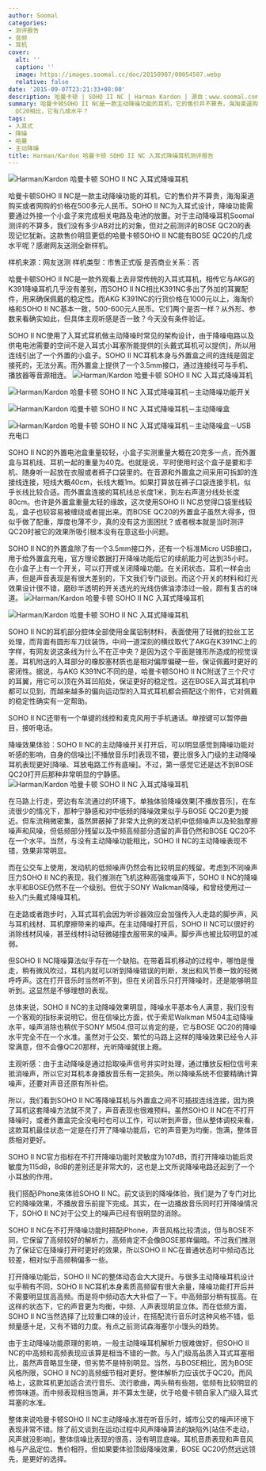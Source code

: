 ```yaml
---
author: Soomal
categories:
- 测评报告
- 音频
- 耳机
cover:
  alt: ''
  caption: ''
  image: https://images.soomal.cc/doc/20150907/00054507.webp
  relative: false
date: '2015-09-07T23:21:33+08:00'
description: 哈曼卡顿 | SOHO II NC | Harman Kardon | 源自：www.soomal.com | 版权：原创 |  平均/总评分：09.85/197
summary: 哈曼卡顿SOHO II NC是一款主动降噪功能的耳机，它的售价并不算贵，海淘渠道购买或者网购的价格在500多元人民币。对于主动降噪耳机Soomal测评的不算多，我们没有多少AB对比的对象，与BOSE
  QC20相比，它有几成水平？
tags:
- 入耳式
- 降噪
- 哈曼
- 主动降噪
title: Harman/Kardon 哈曼卡顿 SOHO II NC 入耳式降噪耳机测评报告
---
```


![Harman/Kardon 哈曼卡顿 SOHO II NC 入耳式降噪耳机](https://images.soomal.cc/doc/20150826/00054155.webp)



哈曼卡顿SOHO II NC是一款主动降噪功能的耳机，它的售价并不算贵，海淘渠道购买或者网购的价格在500多元人民币。SOHO II NC为入耳式设计，降噪功能需要通过外接一个小盒子来完成相关电路及电池的放置。对于主动降噪耳机Soomal测评的不算多，我们没有多少AB对比的对象，但对之前测评的BOSE QC20的表现记忆犹新。这款售价明显更低的哈曼卡顿SOHO II NC能有BOSE QC20的几成水平呢？感谢网友送测全新样机。


样机来源：网友送测
样机类型：市售正式版
是否商业关系：否

哈曼卡顿SOHO II NC是一款外观看上去非常传统的入耳式耳机，相传它与AKG的K391降噪耳机几乎没有差别，而SOHO II NC相比K391NC多出了外加的耳翼配件，用来确保佩戴的稳定性。而AKG K391NC的行货价格在1000元以上，海淘价格和SOHO II NC基本一致，500-600元人民币。它们两个是否一样？从外形、参数来看确实如此，但具体主观听感是否一致？今天没有条件验证。

SOHO II NC使用了入耳式耳机做主动降噪时常见的架构设计，由于降噪电路以及供电电池需要的空间不是入耳式小耳塞所能提供的[头戴式耳机可以提供]，所以用连线引出了一个外置的小盒子。SOHO II NC耳机本身与外置盒之间的连线是固定接死的，无法分离。而外置盒上提供了一个3.5mm接口，通过连接线可与手机、播放器等音源相连。
![Harman/Kardon 哈曼卡顿 SOHO II NC 入耳式降噪耳机](https://images.soomal.cc/doc/20150826/00054149_01.webp)




![Harman/Kardon 哈曼卡顿 SOHO II NC 入耳式降噪耳机－主动降噪功能开关](https://images.soomal.cc/doc/20150826/00054152_01.webp)




![Harman/Kardon 哈曼卡顿 SOHO II NC 入耳式降噪耳机－主动降噪盒](https://images.soomal.cc/doc/20150826/00054147_01.webp)




![Harman/Kardon 哈曼卡顿 SOHO II NC 入耳式降噪耳机－主动降噪盒－USB充电口](https://images.soomal.cc/doc/20150826/00054148_01.webp)




SOHO II NC的外置电池盒重量较轻，小盒子实测重量大概在20克多一点，而外置盒与耳机线、耳机一起的重量为40克。也就是说，平时使用时这个盒子是要和手机、随身听一起放在衣服或者裤子口袋里的。在音源和外置盒之间采用可拆卸的连接线连接，短线大概40cm，长线大概1m。如果打算放在裤子口袋连接手机，似乎长线比较合适。而外置盒连接的耳机线总长度1米，到左右声道分线处长度80cm。也许是外置盒重量太轻的缘故，这次使用SOHO II NC总觉得口袋里线较乱，盒子也较容易被缠绕或者提出来。而BOSE QC20的外置盒子虽然大得多，但似乎做了配重，厚度也薄不少，真的没有这方面困扰？或者根本就是当时测评QC20时被它的效果所吸引根本没有在意这些小问题。

SOHO II NC的外置盒除了有一个3.5mm接口外，还有一个标准Micro USB接口，用于给外置盒充电，官方理论数据打开降噪功能后它的续航能力可达到35小时。在小盒子上有一个开关，可以打开或关闭降噪功能。在关闭状态，耳机一样会出声，但是声音表现是有很大差别的，下文我们专门谈到。而这个开关的材料和灯光效果设计很不错，磨砂半透明的开关透光的光线仿佛油漆漆过一般，颇有复古的味道。
![Harman/Kardon 哈曼卡顿 SOHO II NC 入耳式降噪耳机](https://images.soomal.cc/doc/20150826/00054143.webp)




![Harman/Kardon 哈曼卡顿 SOHO II NC 入耳式降噪耳机](https://images.soomal.cc/doc/20150826/00054144.webp)




SOHO II NC的耳机部分腔体全部使用金属铝制材料，表面使用了轻微的拉丝工艺处理，而背面有圆形车刀纹装饰，中间一道深刻的横纹取代了AKG在K391NC上的字样，有网友说这条线为什么不在正中央？是因为这个平面是锥形所造成的视觉误差。耳机附送的入耳部分的橡胶塞材质也是相对偏厚偏硬一些，保证佩戴时更好的密闭性。据说，与AKG K391NC不同的是，哈曼卡顿SOHO II NC附送了三个尺寸的耳翼，用它可以顶在外耳凹陷处，保证更好的稳定性。这在BOSE入耳式耳机中都可以见到，而越来越多的偏向运动型的入耳式耳机都会搭配这个附件，它对佩戴的稳定性确实有一定帮助。

SOHO II NC还带有一个单键的线控和麦克风用于手机通话。单按键可以暂停曲目，接听电话。

降噪效果体验：SOHO II NC的主动降噪开关打开后，可以明显感觉到降噪功能对听感的影响，自身的信噪比[不播放音乐时]表现不错，要比很多入门级的主动降噪耳机表现更好[降噪、耳放电路工作有底噪]。不过，第一感觉它还是达不到BOSE QC20打开后那种非常明显的宁静感。
![Harman/Kardon 哈曼卡顿 SOHO II NC 入耳式降噪耳机](https://images.soomal.cc/doc/20150826/00054153.webp)




在马路上行走，旁边有车流通过的环境下。单独体验降噪效果[不播放音乐]，在车流很少的情况下，那种宁静感和对中低频的降噪效果似乎与BOSE QC20更为接近。但车流稍微密集，虽然屏蔽掉了非常大比例的发动机中低频噪声以及轮胎摩擦噪声和风噪，但低频部分残留以及中频高频部分遗留的声音仍然和BOSE QC20不在一个水平。当然，与没有主动降噪功能相比，SOHO II NC的主动降噪表现不错，效果非常明显。

而在公交车上使用，发动机的低频噪声仍然会有比较明显的残留。考虑到不同噪声压力SOHO II NC的表现，我们推测在飞机这种高强度噪声下，SOHO II NC的降噪水平和BOSE仍然不在一个级别。但优于SONY Walkman降噪，和曾经使用过一些入门头戴式降噪耳机。

在走路或者跑步时，入耳式耳机会因为听诊器效应会加强传入人走路的脚步声，风与耳机线材、耳机摩擦带来的噪声。在主动降噪打开后，SOHO II NC可以很好的消除线材风噪，甚至线材抖动轻微碰撞衣服带来的噪声。脚步声也被比较明显的减弱。

但SOHO II NC降噪算法似乎存在一个缺陷。在带着耳机移动的过程中，哪怕是慢走，稍有微风吹过，耳机内就可以听到降噪错误的判断，发出和风节奏一致的轻微呼呼声。这在打开音乐时当然听不到，但在关闭音乐只打开降噪时，还是能够明显听到。这显然是不够理想的表现。

总体来说，SOHO II NC的主动降噪效果明显，降噪水平基本令人满意，我们没有一个客观的指标来说明它。但在信噪比方面，优于索尼Walkman M504主动降噪水平，噪声消除也稍优于SONY M504.但可以肯定的是，它与BOSE QC20的降噪水平完全不在一个水准。虽然对于公交、繁忙的马路上这样的降噪效果已经令人非常满意，但不会像QC20那样，光听降噪就很上瘾。

主观听感：由于主动降噪是通过拾取噪声信号并实时处理，通过播放反相位信号来抵消噪声，所以它对耳机本身播放音乐有一定损失。所以降噪系统不但要精确计算噪声，还要对声音还原有所补偿。

所以，我们看到SOHO II NC等降噪耳机与外置盒之间不可插拔连线连接，因为换了耳机这套降噪方法就不灵了，声音表现也很难预料。虽然SOHO II NC在不打开降噪时，或者外置盒完全没电时也可以工作，可以听到声音，但从整体调校来看，这款耳机最佳状态一定是在打开了降噪功能后，它的声音更为均衡，饱满，整体音质相对更好。

SOHO II NC官方指标在不打开降噪功能时灵敏度为107dB，而打开降噪功能后灵敏度为115dB，8dB的差别还是非常大的，这也是上文所说降噪电路还起到了一个小耳放的作用。

我们搭配iPhone来体验SOHO II NC。前文谈到的降噪体验，我们是为了专门对比它的降噪效果，不播放音乐前提下完成。其实，在一边播放音乐同时打开降噪情况下，SOHO II NC对于公交上的噪声已经有很明显的消除。

SOHO II NC在不打开降噪功能时搭配iPhone，声音风格比较清淡，但与BOSE不同，它保留了高频较好的解析力，高频肯定不会像BOSE那样偏暗。不过我们推测为了保证它在降噪打开时更好的效果，所以SOHO II NC在普通状态时中频动态比较差，相对似乎高频稍偏多一些。

打开降噪功能后，SOHO II NC的整体动态会大大提升。与很多主动降噪耳机设计似乎稍有不同，SOHO II NC耳机本身素质高频留有很大余量，降噪功能打开后并不需要明显拔高高频。而是将中频动态大大补偿了一下。中高频部分稍有拔高。在这样的状态下，它的声音更为均衡，中频、人声表现明显立体。而在低频方面，SOHO II NC当然选择了比较重口味的设计，在搭配流行音乐时这种风格不错，低频量感十足，又有不错的力度。有点之前测试森海塞尔小馒头的趋势。

由于主动降噪功能原理的影响，一般主动降噪耳机解析力很难做好，但SOHO II NC的中高频和高频表现应该算是相当不错的一款。与入门级高品质入耳式耳塞相比，虽然声音略显生硬，但劣势不是特别明显。当然，与BOSE相比，因为BOSE风格所限，SOHO II NC的高频细节相对更好。整体解析力应该优于QC20。而风格上，这款耳机更加适合流行音乐、流行歌曲，两头稍有些翘，低频有比较明显的修饰味道。而中频表现相当饱满，并不算太生硬，优于哈曼卡顿自家入门级入耳式耳塞的水准。

整体来说哈曼卡顿SOHO II NC主动降噪水准在听音乐时，城市公交的噪声环境下表现非常不错。除了前文谈到在运动过程中风声降噪算法的缺陷外[站住不走动，风声就没影响]，整体信噪比表现的很高，没有明显底噪。耳机音质表现和声音风格与产品定位、售价相符。但如果要体验顶级降噪效果，BOSE QC20仍然远远领先，是更好的选择。